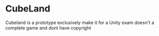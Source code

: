 # CubeLand

Cubeland is a prototype exclusively make it for a Unity exam
doesn't a complete game and dont have copyright

